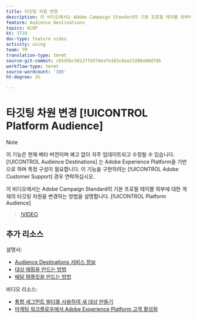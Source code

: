 ```yaml
---
title: 타깃팅 차원 변경
description: 이 비디오에서는 Adobe Campaign Standard의 기본 프로필 테이블 외부에 있는 플랫폼 대상에 대한 게재의 타깃팅 차원을 변경하는 방법을 설명합니다.
feature: Audience Destinations
topics: ACOP
kt: 3739
doc-type: feature video
activity: using
team: TM
translation-type: tm+mt
source-git-commit: cb5d5bc58137fd374eafe165c6ea13288a60d7db
workflow-type: tm+mt
source-wordcount: '165'
ht-degree: 3%

---
```



# 타깃팅 차원 변경 [!UICONTROL Platform Audience]

>[!NOTE]
>
>이 기능은 현재 베타 버전이며 예고 없이 자주 업데이트되고 수정될 수 있습니다. [!UICONTROL Audience Destinations] 는 Adobe Experience Platform을 기반으로 하며 특정 구성이 필요합니다.
>이 기능을 구현하려는 [!UICONTROL Adobe Customer Support] 경우 연락하십시오.

이 비디오에서는 Adobe Campaign Standard의 기본 프로필 테이블 외부에 대한 게재의 타깃팅 차원을 변경하는 방법을 설명합니다. [!UICONTROL Platform Audience]

>[!VIDEO](https://video.tv.adobe.com/v/30151?quality=12)

## 추가 리소스

설명서:

* [Audience Destinations 서비스 정보](https://docs.adobe.com/content/help/en/campaign-standard/using/profiles-and-audiences/working-with-adobe-experience-platform/aep-about-audience-destinations-service.html)
* [대상 매핑을 만드는 방법](https://docs.adobe.com/content/help/en/campaign-standard/using/administrating/application-settings/target-mappings-in-campaign.html)
* [배달 템플릿을 만드는 방법](https://docs.adobe.com/content/help/en/campaign-standard/using/getting-started/marketing-plans/marketing-activity-templates.html)

비디오 리소스:

* [통합 세그먼트 빌더를 사용하여 새 대상 만들기](/help/profiles-and-audiences/audience-destinations/creating-audiences-using-segment-builder.md)
* [마케팅 워크플로우에서 Adobe Experience Platform 고객 활성화](/help/profiles-and-audiences/audience-destinations/activating-aep-audiences.md)
